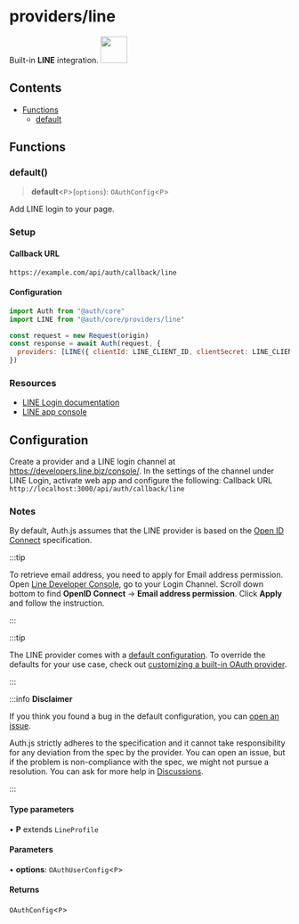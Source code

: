 # providers/line

<div style={{backgroundColor: "#000", display: "flex", justifyContent: "space-between", color: "#fff", padding: 16}}>
<span>Built-in <b>LINE</b> integration.</span>
<a href="https://LINE.com">
  <img style={{display: "block"}} src="https://authjs.dev/img/providers/line.svg" height="48" width="48"/>
</a>
</div>

## Contents

- [Functions](line.md#functions)
    - [default](line.md#default)

## Functions

### default()

> **default**\<`P`\>(`options`): `OAuthConfig`\<`P`\>

Add LINE login to your page.

### Setup

#### Callback URL
```
https://example.com/api/auth/callback/line
```

#### Configuration
```js
import Auth from "@auth/core"
import LINE from "@auth/core/providers/line"

const request = new Request(origin)
const response = await Auth(request, {
  providers: [LINE({ clientId: LINE_CLIENT_ID, clientSecret: LINE_CLIENT_SECRET })],
})
```

### Resources

 - [LINE Login documentation](https://developers.line.biz/en/docs/line-login/integrate-line-login/)
 - [LINE app console](https://developers.line.biz/console/)

## Configuration
Create a provider and a LINE login channel at https://developers.line.biz/console/. In the settings of the channel under LINE Login, activate web app and configure the following: Callback URL `http://localhost:3000/api/auth/callback/line`

### Notes

By default, Auth.js assumes that the LINE provider is
based on the [Open ID Connect](https://openid.net/specs/openid-connect-core-1_0.html) specification.

:::tip

To retrieve email address, you need to apply for Email address permission. Open [Line Developer Console](https://developers.line.biz/console/), go to your Login Channel. Scroll down bottom to find **OpenID Connect** -> **Email address permission**. Click **Apply** and follow the instruction.

:::

:::tip

The LINE provider comes with a [default configuration](https://github.com/nextauthjs/next-auth/blob/main/packages/core/src/providers/line.ts).
To override the defaults for your use case, check out [customizing a built-in OAuth provider](https://authjs.dev/guides/providers/custom-provider#override-default-options).

:::

:::info **Disclaimer**

If you think you found a bug in the default configuration, you can [open an issue](https://authjs.dev/new/provider-issue).

Auth.js strictly adheres to the specification and it cannot take responsibility for any deviation from
the spec by the provider. You can open an issue, but if the problem is non-compliance with the spec,
we might not pursue a resolution. You can ask for more help in [Discussions](https://authjs.dev/new/github-discussions).

:::

#### Type parameters

• **P** extends `LineProfile`

#### Parameters

• **options**: `OAuthUserConfig`\<`P`\>

#### Returns

`OAuthConfig`\<`P`\>
